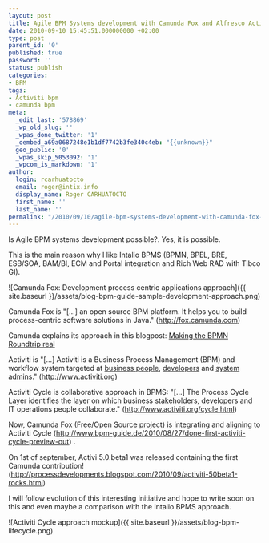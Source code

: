 ```yaml
---
layout: post
title: Agile BPM Systems development with Camunda Fox and Alfresco Activiti
date: 2010-09-10 15:45:51.000000000 +02:00
type: post
parent_id: '0'
published: true
password: ''
status: publish
categories:
- BPM
tags:
- Activiti bpm
- camunda bpm
meta:
  _edit_last: '578869'
  _wp_old_slug: ''
  _wpas_done_twitter: '1'
  _oembed_a69a0687248e1b1df7742b3fe340c4eb: "{{unknown}}"
  geo_public: '0'
  _wpas_skip_5053092: '1'
  _wpcom_is_markdown: '1'
author:
  login: rcarhuatocto
  email: roger@intix.info
  display_name: Roger CARHUATOCTO
  first_name: ''
  last_name: ''
permalink: "/2010/09/10/agile-bpm-systems-development-with-camunda-fox-and-alfresco-activiti/"
---
```

Is Agile BPM systems development possible?. Yes, it is possible.

  
This is the main reason why I like Intalio BPMS (BPMN, BPEL, BRE, ESB/SOA, BAM/BI, ECM and Portal integration and Rich Web RAD with Tibco GI).  
  
![Camunda Fox: Development process centric applications approach]({{ site.baseurl }}/assets/blog-bpm-guide-sample-development-approach.png)  
  
<!-- more -->  
  
Camunda Fox is "[...] an open source BPM platform. It helps you to build process-centric software solutions in Java." (http://fox.camunda.com)

  
Camunda explains its approach in this blogpost: [Making the BPMN Roundtrip real](http://www.bpm-guide.de/2010/05/27/making-the-bpmn-roundtrip-real/ "Making the BPMN Roundtrip real")

  
Activiti is "[...] Activiti is a Business Process Management (BPM) and workflow system targeted at [business people](http://www.activiti.org/cycle.html), [developers](http://www.activiti.org/components.html#engine) and [system admins](http://www.activiti.org/components.html#probe)." (http://www.activiti.org)

  
Activiti Cycle is collaborative approach in BPMS: "[...] The Process Cycle Layer identifies the layer on which business stakeholders, developers and IT operations people collaborate." (http://www.activiti.org/cycle.html)

  
Now, Camunda Fox (Free/Open Source project) is integrating and aligning to Activiti Cycle (http://www.bpm-guide.de/2010/08/27/done-first-activiti-cycle-preview-out) .

  
On 1st of september, Activi 5.0.beta1 was released containing the first Camunda contribution! (http://processdevelopments.blogspot.com/2010/09/activiti-50beta1-rocks.html)

  
I will follow evolution of this interesting initiative and hope to write soon on this and even maybe a comparison with the Intalio BPMS approach.

  
![Activiti Cycle approach mockup]({{ site.baseurl }}/assets/blog-bpm-lifecycle.png)

  

